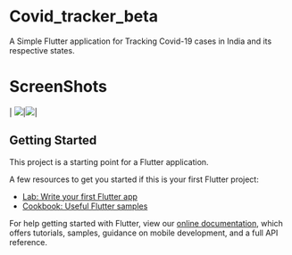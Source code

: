 # Covid_tracker_beta

A Simple Flutter application for Tracking Covid-19 cases in India and its respective states.

# ScreenShots
| ![](SceenShots/ss1.jpg)|![](SceenShots/ss2.jpg)|

## Getting Started

This project is a starting point for a Flutter application.

A few resources to get you started if this is your first Flutter project:

- [Lab: Write your first Flutter app](https://flutter.dev/docs/get-started/codelab)
- [Cookbook: Useful Flutter samples](https://flutter.dev/docs/cookbook)

For help getting started with Flutter, view our
[online documentation](https://flutter.dev/docs), which offers tutorials,
samples, guidance on mobile development, and a full API reference.
